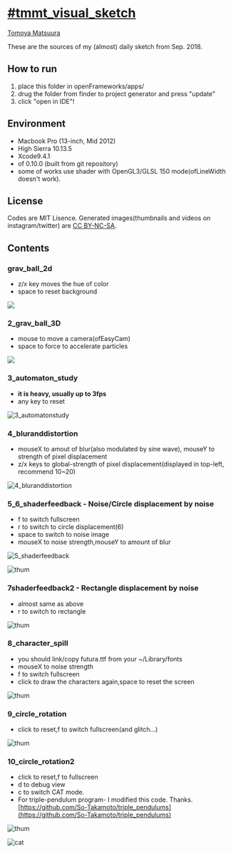 # [#tmmt_visual_sketch](https://www.instagram.com/explore/tags/tmmt_visual_sketch/)

[Tomoya Matsuura](https://matsuuratomoya.com)

These are the sources of my (almost) daily sketch from Sep. 2018.

## How to run

1. place this folder in openFrameworks/apps/
2. drug the folder from finder to project generator and press "update"
3. click "open in IDE"!

## Environment 

- Macbook Pro (13-inch, Mid 2012)
- High Sierra 10.13.5
- Xcode9.4.1
- of 0.10.0 (built from git repository)
- some of works use shader with OpenGL3/GLSL 150 mode(ofLineWidth doesn't work).

## License

Codes are MIT Lisence. Generated images(thumbnails and videos on instagram/twitter) are [CC BY-NC-SA](https://creativecommons.org/licenses/by-nc-sa/2.0/).

## Contents

### grav_ball_2d

- z/x key moves the hue of color
- space to reset  background

 ![](./1_gravball_2d/thum.png)

### 2_grav_ball_3D

- mouse to move a camera(ofEasyCam)
- space to force to accelerate particles

![](./2_gravball_3d/thum.png)

### 3_automaton_study

- **it is heavy, usually up to 3fps**
- any key to reset

![3_automatonstudy](3_automatonstudy/thum.png)

### 4_bluranddistortion

- mouseX to amout of blur(also modulated by sine wave), mouseY to strength of pixel displacement
- z/x keys to global-strength of pixel displacement(displayed in top-left, recommend 10~20)

![4_bluranddistortion](4_bluranddistortion/thum.png)

### 5_6_shaderfeedback - Noise/Circle displacement by noise

- f to switch fullscreen
- r to switch to circle displacement(6)
- space to switch to noise image
- mouseX to noise strength,mouseY to amount of blur

![5_shaderfeedback](5_6_shaderfeedback/thum.png)

![thum](5_6_shaderfeedback/thum2.png)

### 7shaderfeedback2 - Rectangle displacement by noise

- almost same as above
- r to switch to rectangle

![thum](7_shaderfeedback2/thum.png)

### 8_character_spill

- you should link/copy futura.ttf from your ~/Library/fonts
- mouseX to noise strength
- f to switch fullscreen
- click to draw the characters again,space to reset the screen

![thum](8_charctersspill/thum.png)

### 9_circle_rotation

- click to reset,f to switch fullscreen(and glitch...)

![thum](9_circlerotation/thum.png)

### 10_circle_rotation2

- click to reset,f to fullscreen
- d to debug view
- c to switch CAT mode.
- For triple-pendulum program- I modified this code. Thanks. [https://github.com/So-Takamoto/triple_pendulums](https://github.com/So-Takamoto/triple_pendulums)

![thum](10_circlerotation2/thum.png)

![cat](10_circlerotation2/cat.png)